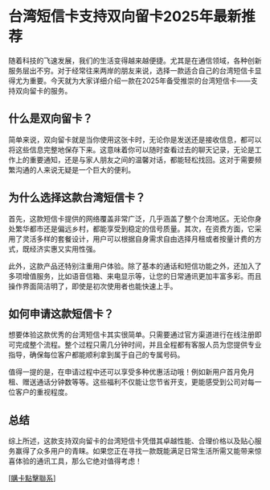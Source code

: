 # 台湾短信卡支持双向留卡2025年最新推荐

随着科技的飞速发展，我们的生活变得越来越便捷。尤其是在通信领域，各种创新服务层出不穷。对于经常往来两岸的朋友来说，选择一款适合自己的台湾短信卡显得尤为重要。今天就为大家详细介绍一款在2025年备受推崇的台湾短信卡——支持双向留卡的服务。

## 什么是双向留卡？

简单来说，双向留卡就是当你使用这张卡时，无论你是发送还是接收信息，都可以将这些信息完整地保存下来。这意味着你可以随时查看过去的聊天记录，无论是工作上的重要通知，还是与家人朋友之间的温馨对话，都能轻松找回。这对于需要频繁沟通的人来说无疑是一个巨大的便利。

## 为什么选择这款台湾短信卡？

首先，这款短信卡提供的网络覆盖非常广泛，几乎涵盖了整个台湾地区。无论你身处繁华都市还是偏远乡村，都能享受到稳定的信号质量。其次，在资费方面，它采用了灵活多样的套餐设计，用户可以根据自身需求自由选择月租或者按量计费的方式，既经济实惠又实用性强。

此外，这款产品还特别注重用户体验。除了基本的通话和短信功能之外，还加入了多项增值服务，比如语音信箱、来电显示等，让您的日常通讯更加丰富多彩。而且操作界面简洁明了，即使是初次使用者也能快速上手。

## 如何申请这款短信卡？

想要体验这款优秀的台湾短信卡其实很简单。只需要通过官方渠道进行在线注册即可完成整个流程。整个过程只需几分钟时间，并且全程都有客服人员为您提供专业指导，确保每位客户都能顺利拿到属于自己的专属号码。

值得一提的是，在申请过程中还可以享受多种优惠活动哦！例如新用户首月免月租、赠送通话分钟数等等。这些福利不仅能让您节省开支，更能感受到公司对每一位客户的重视程度。

## 总结

综上所述，这款支持双向留卡的台湾短信卡凭借其卓越性能、合理价格以及贴心服务赢得了众多用户的青睐。如果您正在寻找一款既能满足日常生活所需又能带来惊喜体验的通讯工具，那么它绝对值得考虑！

[[購卡點擊聯系](https://t.me/s/SXDXQF)]